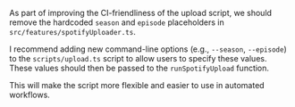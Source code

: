As part of improving the CI-friendliness of the upload script, we should remove the hardcoded `season` and `episode` placeholders in `src/features/spotifyUploader.ts`.

I recommend adding new command-line options (e.g., `--season`, `--episode`) to the `scripts/upload.ts` script to allow users to specify these values. These values should then be passed to the `runSpotifyUpload` function.

This will make the script more flexible and easier to use in automated workflows.